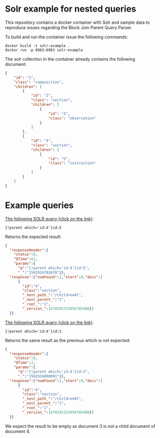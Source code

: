 # Solr example for nested queries

This repository contains a docker container with Solr and sample data to reproduce issues regarding the Block Join Parent Query Parser.

To build and run the container issue the following commands:

```
docker build -t solr-example .
docker run -p 8983:8983 solr-example
```

The solr collection in the container already contains the following document:

```json
{
    "id": "1",
    "class": "composition",
    "children": [
        {
            "id": "2",
            "class": "section",
            "children": [
                {
                    "id": "3",
                    "class": "observation"
                }
            ]
        },
        {
            "id": "4",
            "class": "section",
            "children": [
                {
                    "id": "5",
                    "class": "instruction"
                }
            ]
        }
    ]
}
```

# Example queries

[The following SOLR query (click on the link)](http://localhost:8983/solr/Collection/select?q=%7B!parent%20which%3D%27id%3A4%27%7Did%3A5):
```
{!parent which='id:4'}id:5
```
Returns the expected result:
```json
{
  "responseHeader":{
    "status":0,
    "QTime":61,
    "params":{
      "q":"{!parent which='id:4'}id:5",
      "_":"1592916702678"}},
  "response":{"numFound":1,"start":0,"docs":[
      {
        "id":"4",
        "class":"section",
        "_nest_path_":"/children#1",
        "_nest_parent_":"1",
        "_root_":"1",
        "_version_":1670292333456785408}]
  }}
```

[The following SOLR query (click on the link)](http://localhost:8983/solr/Collection/select?q=%7B!parent%20which%3D%27id%3A4%27%7Did%3A3):
```
{!parent which='id:4'}id:3
```
Returns the same result as the previous which is not expected:
```json
{
  "responseHeader":{
    "status":0,
    "QTime":2,
    "params":{
      "q":"{!parent which='id:4'}id:3",
      "_":"1592916890091"}},
  "response":{"numFound":1,"start":0,"docs":[
      {
        "id":"4",
        "class":"section",
        "_nest_path_":"/children#1",
        "_nest_parent_":"1",
        "_root_":"1",
        "_version_":1670292333456785408}]
  }}
  ```

We expect the result to be empty as document 3 is not a child document of document 4.

